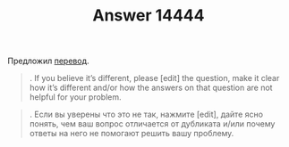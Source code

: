 ﻿---
title: "Answer 14444"
se.owner.user_id: 507516
se.owner.display_name: "чистов_n"
se.owner.link: "https://ru.meta.stackoverflow.com/users/507516/%d1%87%d0%b8%d1%81%d1%82%d0%be%d0%b2-n"
se.answer_id: 14444
se.question_id: 14441
se.post_type: answer
se.is_accepted: False
---
<p>Предложил <a href="https://ru.traducir.win/strings/20949" rel="nofollow noreferrer">перевод</a>.</p>
<blockquote>
<p>. If you believe it’s different, please [edit] the question, make it clear how it’s different and/or how the answers on that question are not helpful for your problem.</p>
</blockquote>
<blockquote>
<p>. Если вы уверены что это не так, нажмите [edit], дайте ясно понять, чем ваш вопрос отличается от дубликата и/или почему ответы на него не помогают решить вашу проблему.</p>
</blockquote>

